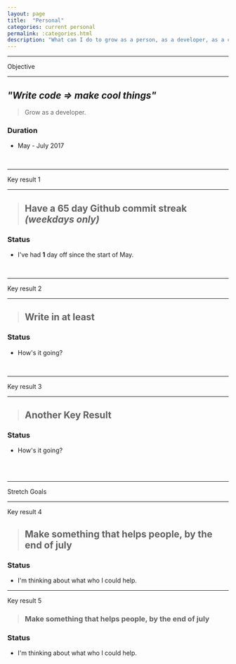 ```yaml
---
layout: page
title:  "Personal"
categories: current personal
permalink: :categories.html
description: "What can I do to grow as a person, as a developer, as a co-op colleague?"
---
```


---

Objective

---

## _"Write code => make cool things"_
> Grow as a developer.

### Duration
* May - July 2017


<br>


---

Key result 1

---

> ## Have a **65 day** Github commit streak _(weekdays only)_

### Status

* I've had **1** day off since the start of May.


<br>

---

Key result 2

---

> ## Write in at least

### Status

* How's it going?


<br>

---

Key result 3

---

> ## Another Key Result

### Status

* How's it going?


<br><br>

---
Stretch Goals

---
Key result 4

> ## Make something that helps people, by the **end of july**

### Status

* I'm thinking about what who I could help.

---
Key result 5

> ### Make something that helps people, by the **end of july**

### Status

* I'm thinking about what who I could help.
